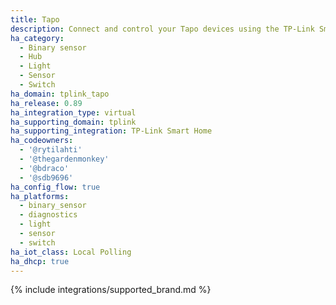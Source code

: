 ```yaml
---
title: Tapo
description: Connect and control your Tapo devices using the TP-Link Smart Home integration
ha_category:
  - Binary sensor
  - Hub
  - Light
  - Sensor
  - Switch
ha_domain: tplink_tapo
ha_release: 0.89
ha_integration_type: virtual
ha_supporting_domain: tplink
ha_supporting_integration: TP-Link Smart Home
ha_codeowners:
  - '@rytilahti'
  - '@thegardenmonkey'
  - '@bdraco'
  - '@sdb9696'
ha_config_flow: true
ha_platforms:
  - binary_sensor
  - diagnostics
  - light
  - sensor
  - switch
ha_iot_class: Local Polling
ha_dhcp: true
---
```


{% include integrations/supported_brand.md %}
